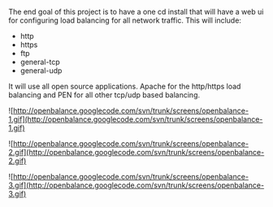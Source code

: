 The end goal of this project is to have a one cd install that will have a web ui for configuring load balancing for all network traffic.  This will include:

  * http
  * https
  * ftp
  * general-tcp
  * general-udp

It will use all open source applications.  Apache for the http/https load balancing and PEN for all other tcp/udp based balancing.

![http://openbalance.googlecode.com/svn/trunk/screens/openbalance-1.gif](http://openbalance.googlecode.com/svn/trunk/screens/openbalance-1.gif)

![http://openbalance.googlecode.com/svn/trunk/screens/openbalance-2.gif](http://openbalance.googlecode.com/svn/trunk/screens/openbalance-2.gif)

![http://openbalance.googlecode.com/svn/trunk/screens/openbalance-3.gif](http://openbalance.googlecode.com/svn/trunk/screens/openbalance-3.gif)